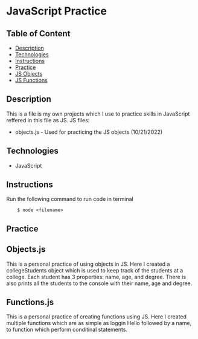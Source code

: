 # JavaScript Practice

## Table of Content

- [Description](#description)
- [Technologies](#technologies)
- [Instructions](#instructions)
- [Practice](#practice)
- [JS Objects](#objects.js)
- [JS Functions](#functions.js)

## Description

This is a file is my own projects which I use to practice skills in JavaScript reffered in this file as JS. JS files:

- objects.js - Used for practicing the JS objects (10/21/2022)

## Technologies

- JavaScript

## Instructions

Run the following command to run code in terminal

```
    $ node <filename>
```

## Practice

## Objects.js

This is a personal practice of using objects in JS. Here I created a collegeStudents object which is used to keep track of the students at a college. Each student has 3 properties: name, age, and degree. There is also prints all the students to the console with their name, age and degree.

## Functions.js

This is a personal practice of creating functions using JS. Here I created multiple functions which are as simple as loggin Hello followed by a name, to function which perform conditinal statements.
